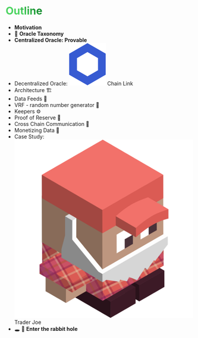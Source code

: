 # Outline
- **Motivation**
- 🌳 **Oracle Taxonomy**
- **Centralized Oracle: Provable**
- <span class="flex font-bold">Decentralized Oracle: <img src="/chainlink-symbol-blue.svg" class="w-4 mx-2" /> Chain Link</span>
  <li>Architecture 🏗</li>
  <li>Data Feeds 💾</li>
  <li>VRF - random number generator 🎲</li>
  <li>Keepers ⚙️</li>
  <li>Proof of Reserve 🏦</li>
  <li>Cross Chain Communication 💬</li>
  <li>Monetizing Data 🤑</li>
- <span class="flex font-bold">Case Study: <img src="/JOE-logo.svg" class="w-5 mx-2" /> Trader Joe</span>
- 🕳 🐇 **Enter the rabbit hole** 

<style>
h1 {
  background-color: #39b62b;
  background-image: linear-gradient(45deg, #4ed462 10%, #148c2e 20%);
  background-size: 100%;
  -webkit-background-clip: text;
  -moz-background-clip: text;
  -webkit-text-fill-color: transparent;
  -moz-text-fill-color: transparent;
}
</style>
